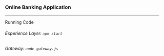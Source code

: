 ### Online Banking Application

---

Running Code

###### Experience Layer: `npm start`

###### Gateway:    `node gateway.js`
